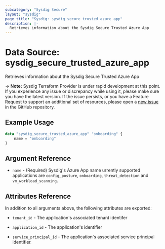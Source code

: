 ```yaml
---
subcategory: "Sysdig Secure"
layout: "sysdig"
page_title: "Sysdig: sysdig_secure_trusted_azure_app"
description: |-
  Retrieves information about the Sysdig Secure Trusted Azure App
---
```


# Data Source: sysdig_secure_trusted_azure_app

Retrieves information about the Sysdig Secure Trusted Azure App

-> **Note:** Sysdig Terraform Provider is under rapid development at this point. If you experience any issue or discrepancy while using it, please make sure you have the latest version. If the issue persists, or you have a Feature Request to support an additional set of resources, please open a [new issue](https://github.com/sysdiglabs/terraform-provider-sysdig/issues/new) in the GitHub repository.

## Example Usage

```terraform
data "sysdig_secure_trusted_azure_app" "onboarding" {
	name = "onboarding"
}
```

## Argument Reference

* `name` - (Required) Sysdig's Azure App name urrently supported applications are `config_posture`, `onboarding`, `threat_detection` and `vm_workload_scanning`.


## Attributes Reference

In addition to all arguments above, the following attributes are exported:

* `tenant_id` - The application's associated tenant identifer

* `application_id` - The application's identifier

* `service_principal_id` - The application's associated service principal identifier.

